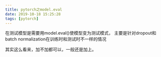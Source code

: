 ```yaml
---
title: pytorch之model.eval
date: 2019-10-18 15:25:28
tags: [pytorch]
---
```

在测试模型是需要用model.eval()使模型变为测试模式，
主要是针对dropout和batch normalization在训练时和测试时不一样的情况

其实这么看来，加不加都可以，一般还是加上。
